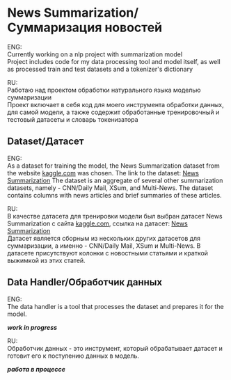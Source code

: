 # News Summarization/Суммаризация новостей #

ENG:  
Currently working on a nlp project with summarization model  
Project includes code for my data processing tool and model itself, as well as processed train and test datasets and a tokenizer's dictionary  

RU:  
Работаю над проектом обработки натурального языка моделью суммаризации  
Проект включает в себя код для моего инструмента обработки данных, для самой модели, а также содержит обработанные тренировочный и тестовый датасеты и словарь токенизатора

## Dataset/Датасет #

ENG:  
As a dataset for training the model, the News Summarization dataset from the website [kaggle.com](https://www.kaggle.com) was chosen. The link to the dataset: [News Summarization](https://www.kaggle.com/datasets/sbhatti/news-summarization)
The dataset is an aggregate of several other summarization datasets, namely - CNN/Daily Mail, XSum, and Multi-News. The dataset contains columns with news articles and brief summaries of these articles.

RU:  
В качестве датасета для тренировки модели был выбран датасет News Summarization с сайта [kaggle.com](https://www.kaggle.com), ссылка на датасет: [News Summarization](https://www.kaggle.com/datasets/sbhatti/news-summarization)  
Датасет является сборным из нескольких других датасетов для суммаризации, а именно - CNN/Daily Mail, XSum и Multi-News. В датасете присутствуют колонки с новостными статьями и краткой выжимкой из этих статей.  

## Data Handler/Обработчик данных #

ENG:  
The data handler is a tool that processes the dataset and prepares it for the model.  

***work in progress***

RU:  
Обработчик данных - это инструмент, который обрабатывает датасет и готовит его к постулению данных в модель.  

***работа в процессе***
